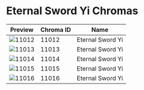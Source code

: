 # Eternal Sword Yi Chromas



| Preview | Chroma ID | Name |
|---------|-----------|------|
| ![11012](https://raw.communitydragon.org/latest/plugins/rcp-be-lol-game-data/global/default/v1/champion-chroma-images/11/11012.png) | 11012 | Eternal Sword Yi |
| ![11013](https://raw.communitydragon.org/latest/plugins/rcp-be-lol-game-data/global/default/v1/champion-chroma-images/11/11013.png) | 11013 | Eternal Sword Yi |
| ![11014](https://raw.communitydragon.org/latest/plugins/rcp-be-lol-game-data/global/default/v1/champion-chroma-images/11/11014.png) | 11014 | Eternal Sword Yi |
| ![11015](https://raw.communitydragon.org/latest/plugins/rcp-be-lol-game-data/global/default/v1/champion-chroma-images/11/11015.png) | 11015 | Eternal Sword Yi |
| ![11016](https://raw.communitydragon.org/latest/plugins/rcp-be-lol-game-data/global/default/v1/champion-chroma-images/11/11016.png) | 11016 | Eternal Sword Yi |